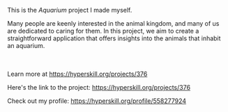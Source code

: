 This is the *Aquarium* project I made myself.


<p>Many people are keenly interested in the animal kingdom, and many of us are dedicated to caring for them. In this project, we aim to create a straightforward application that offers insights into the animals that inhabit an aquarium.</p><br/><br/>Learn more at <a href="https://hyperskill.org/projects/376?utm_source=ide&utm_medium=ide&utm_campaign=ide&utm_content=project-card">https://hyperskill.org/projects/376</a>

Here's the link to the project: https://hyperskill.org/projects/376

Check out my profile: https://hyperskill.org/profile/558277924